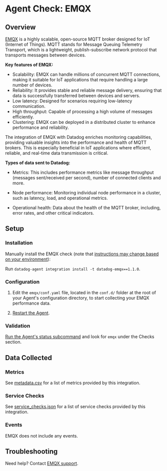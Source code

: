 # Agent Check: EMQX

## Overview

[EMQX][1] is a highly scalable, open-source MQTT broker designed for IoT (Internet of Things). MQTT stands for Message Queuing Telemetry Transport, which is a lightweight, publish-subscribe network protocol that transports messages between devices.

**Key features of EMQX:**
- Scalability: EMQX can handle millions of concurrent MQTT connections, making it suitable for IoT applications that require handling a large number of devices.
- Reliability: It provides stable and reliable message delivery, ensuring that data is successfully transferred between devices and servers.
- Low latency: Designed for scenarios requiring low-latency communication.
- High throughput: Capable of processing a high volume of messages efficiently.
- Clustering: EMQX can be deployed in a distributed cluster to enhance performance and reliability.


The integration of EMQX with Datadog enriches monitoring capabilities, providing valuable insights into the performance and health of MQTT brokers. This is especially beneficial in IoT applications where efficient, reliable, and real-time data transmission is critical.

**Types of data sent to Datadog:**
- Metrics: This includes performance metrics like message throughput (messages sent/received per second), number of connected clients and more.

- Node performance: Monitoring individual node performance in a cluster, such as latency, load, and operational metrics.

- Operational health: Data about the health of the MQTT broker, including, error rates, and other critical indicators.


## Setup

### Installation

Manually install the EMQX check (note that [instructions may change based on your environment][2]):

Run `datadog-agent integration install -t datadog-emqx==1.1.0`.

### Configuration

1. Edit the `emqx/conf.yaml` file, located in the `conf.d/` folder at the root of your Agent's configuration directory, to start collecting your EMQX performance data.
   
2. [Restart the Agent][4].

### Validation

[Run the Agent's status subcommand][5] and look for `emqx` under the Checks section.

## Data Collected

### Metrics

See [metadata.csv][6] for a list of metrics provided by this integration.

### Service Checks

See [service_checks.json][7] for a list of service checks provided by this integration.

### Events

EMQX does not include any events.

## Troubleshooting

Need help? Contact [EMQX support][8].

[1]: https://github.com/emqx/emqx
[2]: https://docs.datadoghq.com/agent/guide/community-integrations-installation-with-docker-agent
[3]: /account/settings/agent/latest
[4]: https://docs.datadoghq.com/agent/guide/agent-commands/#start-stop-and-restart-the-agent
[5]: https://docs.datadoghq.com/agent/guide/agent-commands/#agent-status-and-information
[6]: https://github.com/DataDog/integrations-extras/blob/master/emqx/metadata.csv
[7]: https://github.com/DataDog/integrations-extras/blob/master/emqx/assets/service_checks.json
[8]: https://www.emqx.com/en/support

